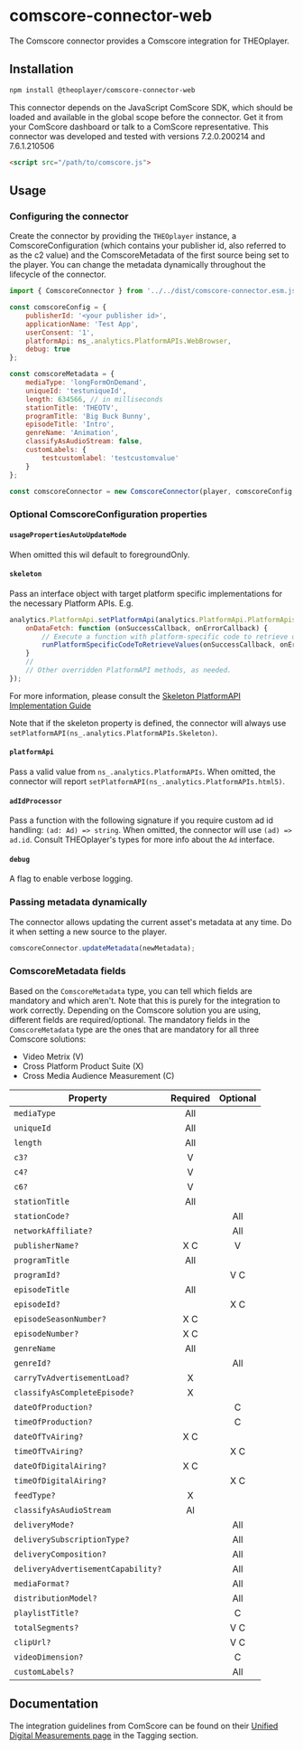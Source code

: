 # comscore-connector-web

The Comscore connector provides a Comscore integration for THEOplayer.

## Installation

```sh
npm install @theoplayer/comscore-connector-web
```

This connector depends on the JavaScript ComScore SDK, which should be loaded and available in the global scope before the connector. Get it from your ComScore dashboard or talk to a ComScore representative. This connector was developed and tested with versions 7.2.0.200214 and 7.6.1.210506

```html
<script src="/path/to/comscore.js">
```

## Usage

### Configuring the connector

Create the connector by providing the `THEOplayer` instance, a ComscoreConfiguration (which contains your publisher id, also referred to as the c2 value) and the ComscoreMetadata of the first source being set to the player. You can change the metadata dynamically throughout the lifecycle of the connector.

```js
import { ComscoreConnector } from '../../dist/comscore-connector.esm.js';

const comscoreConfig = {
    publisherId: '<your publisher id>',
    applicationName: 'Test App',
    userConsent: '1',
    platformApi: ns_.analytics.PlatformAPIs.WebBrowser,
    debug: true
};

const comscoreMetadata = {
    mediaType: 'longFormOnDemand',
    uniqueId: 'testuniqueId',
    length: 634566, // in milliseconds
    stationTitle: 'THEOTV',
    programTitle: 'Big Buck Bunny',
    episodeTitle: 'Intro',
    genreName: 'Animation',
    classifyAsAudioStream: false,
    customLabels: {
        testcustomlabel: 'testcustomvalue'
    }
};

const comscoreConnector = new ComscoreConnector(player, comscoreConfig, comscoreMetadata);
```

### Optional ComscoreConfiguration properties

#### `usagePropertiesAutoUpdateMode`

When omitted this wil default to foregroundOnly.

#### `skeleton`

Pass an interface object with target platform specific implementations for the necessary Platform APIs. E.g.

```js
analytics.PlatformApi.setPlatformApi(analytics.PlatformApi.PlatformApis.Skeleton, {
    onDataFetch: function (onSuccessCallback, onErrorCallback) {
        // Execute a function with platform-specific code to retrieve up-to-date information.
        runPlatformSpecificCodeToRetrieveValues(onSuccessCallback, onErrorCallback);
    }
    //
    // Other overridden PlatformAPI methods, as needed.
});
```

For more information, please consult the [Skeleton PlatformAPI Implementation Guide](https://mymetrix-support.comscore.com/hc/en-us/article_attachments/19635711827867)

Note that if the skeleton property is defined, the connector will always use `setPlatformAPI(ns_.analytics.PlatformAPIs.Skeleton)`.

#### `platformApi`

Pass a valid value from `ns_.analytics.PlatformAPIs`. When omitted, the connector will report `setPlatformAPI(ns_.analytics.PlatformAPIs.html5)`.

#### `adIdProcessor`

Pass a function with the following signature if you require custom ad id handling: `(ad: Ad) => string`. When omitted, the connector will use `(ad) => ad.id`. Consult THEOplayer's types for more info about the `Ad` interface.

#### `debug`

A flag to enable verbose logging.

### Passing metadata dynamically

The connector allows updating the current asset's metadata at any time. Do it when setting a new source to the player.

```js
comscoreConnector.updateMetadata(newMetadata);
```

### ComscoreMetadata fields

Based on the `ComscoreMetadata` type, you can tell which fields are mandatory and which aren't. Note that this is purely for the integration to work correctly. Depending on the Comscore solution you are using, different fields are required/optional. The mandatory fields in the `ComscoreMetadata` type are the ones that are mandatory for all three Comscore solutions:

-   Video Metrix (V)
-   Cross Platform Product Suite (X)
-   Cross Media Audience Measurement (C)

| Property                           | Required | Optional |
| ---------------------------------- | :------: | :------: |
| `mediaType`                        |   All    |          |
| `uniqueId`                         |   All    |          |
| `length`                           |   All    |          |
| `c3?`                              |    V     |          |
| `c4?`                              |    V     |          |
| `c6?`                              |    V     |          |
| `stationTitle`                     |   All    |          |
| `stationCode?`                     |          |   All    |
| `networkAffiliate?`                |          |   All    |
| `publisherName?`                   |   X C    |    V     |
| `programTitle`                     |   All    |          |
| `programId?`                       |          |   V C    |
| `episodeTitle`                     |   All    |          |
| `episodeId?`                       |          |   X C    |
| `episodeSeasonNumber?`             |   X C    |          |
| `episodeNumber?`                   |   X C    |          |
| `genreName`                        |   All    |          |
| `genreId?`                         |          |   All    |
| `carryTvAdvertisementLoad?`        |    X     |          |
| `classifyAsCompleteEpisode?`       |    X     |          |
| `dateOfProduction?`                |          |    C     |
| `timeOfProduction?`                |          |    C     |
| `dateOfTvAiring?`                  |   X C    |          |
| `timeOfTvAiring?`                  |          |   X C    |
| `dateOfDigitalAiring?`             |   X C    |          |
| `timeOfDigitalAiring?`             |          |   X C    |
| `feedType?`                        |    X     |          |
| `classifyAsAudioStream`            |    Al    |          |
| `deliveryMode?`                    |          |   All    |
| `deliverySubscriptionType?`        |          |   All    |
| `deliveryComposition?`             |          |   All    |
| `deliveryAdvertisementCapability?` |          |   All    |
| `mediaFormat?`                     |          |   All    |
| `distributionModel?`               |          |   All    |
| `playlistTitle?`                   |          |    C     |
| `totalSegments?`                   |          |   V C    |
| `clipUrl?`                         |          |   V C    |
| `videoDimension?`                  |          |    C     |
| `customLabels?`                    |          |   All    |

## Documentation

The integration guidelines from ComScore can be found on their [Unified Digital Measurements page](https://www.comscore.com/Products/Digital/Unified-Digital-Measurement-Enhanced) in the Tagging section.
